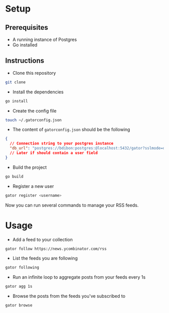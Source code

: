 # Setup

## Prerequisites

- A running instance of Postgres
- Go installed

## Instructions

- Clone this repository

```sh
git clone
```

- Install the dependencies

```sh
go install
```

- Create the config file

```sh
touch ~/.gatorconfig.json
```

- The content of `gatorconfig.json` should be the following

```json
{
  // Connection string to your postgres instance
  "db_url": "postgres://bdibon:postgres:@localhost:5432/gator?sslmode=disable"
  // Later if should contain a user field
}
```

- Build the project

```sh
go build
```

- Register a new user

```sh
gator register <username>
```

Now you can run several commands to manage your RSS feeds.

# Usage

- Add a feed to your collection

```sh
gator follow https://news.ycombinator.com/rss
```

- List the feeds you are following

```sh
gator following
```

- Run an infinite loop to aggregate posts from your feeds every 1s

```sh
gator agg 1s
```

- Browse the posts from the feeds you've subscribed to

```sh
gator browse
```
